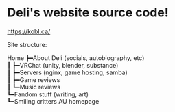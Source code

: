 # Deli's website source code!

https://kobl.ca/


Site structure:

Home
┣━About Deli (socials, autobiography, etc)<br>
┃ ┣━VRChat (unity, blender, substance)<br>
┃ ┣━Servers (nginx, game hosting, samba)<br>
┃ ┣━Game reviews<br>
┃ ┗━Music reviews<br>
┗━Fandom stuff (writing, art)<br>
  ┗━Smiling critters AU homepage<br>
